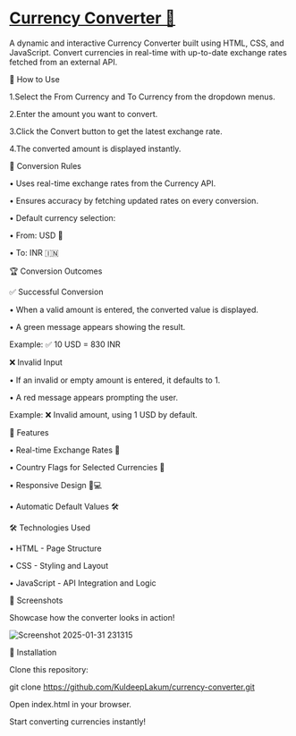 # [Currency Converter 💱](https://kuldeeplakum.github.io/Currency-Converter/)
A dynamic and interactive Currency Converter built using HTML, CSS, and JavaScript. Convert currencies in real-time with up-to-date exchange rates fetched from an external API.

🚀 How to Use

1.Select the From Currency and To Currency from the dropdown menus.

2.Enter the amount you want to convert.

3.Click the Convert button to get the latest exchange rate.

4.The converted amount is displayed instantly.

🔢 Conversion Rules

• Uses real-time exchange rates from the Currency API.

• Ensures accuracy by fetching updated rates on every conversion.

• Default currency selection:

  • From: USD 🏦

  • To: INR 🇮🇳

🏆 Conversion Outcomes

✅ Successful Conversion

• When a valid amount is entered, the converted value is displayed.

• A green message appears showing the result.

Example:
✅ 10 USD = 830 INR



❌ Invalid Input

• If an invalid or empty amount is entered, it defaults to 1.

• A red message appears prompting the user.

Example:
❌ Invalid amount, using 1 USD by default.



🎨 Features

• Real-time Exchange Rates 🔄

• Country Flags for Selected Currencies 🚩

• Responsive Design 📱💻

• Automatic Default Values 🛠️

🛠 Technologies Used

• HTML - Page Structure

• CSS - Styling and Layout

• JavaScript - API Integration and Logic

📸 Screenshots

Showcase how the converter looks in action!

![Screenshot 2025-01-31 231315](https://github.com/user-attachments/assets/0dc337dc-2465-4e5c-ab0c-b7932ef137db)

📂 Installation

Clone this repository:

git clone https://github.com/KuldeepLakum/currency-converter.git

Open index.html in your browser.

Start converting currencies instantly!
